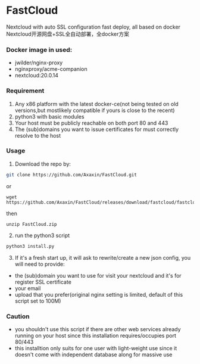 # FastCloud
Nextcloud with auto SSL configuration fast deploy, all based on docker
Nextcloud开源网盘+SSL全自动部署，全docker方案

### Docker image in used:
- jwilder/nginx-proxy
- nginxproxy/acme-companion
- nextcloud:20.0.14

### Requirement
1. Any x86 platform with the latest docker-ce(not being tested on old versions,but mostlikely compatible if yours is close to the recent)
2. python3 with basic modules
3. Your host must be publicly reachable on both port 80 and 443
4. The (sub)domains you want to issue certificates for must correctly resolve to the host

### Usage
1. Download the repo by:

```bash
git clone https://github.com/Axaxin/FastCloud.git
```
or 

```
wget https://github.com/Axaxin/FastCloud/releases/download/fastcloud/fastcloud.zip
```
then 

```
unzip FastCloud.zip
```

2. run the python3 script
```bash
python3 install.py
```

3. If it's a fresh start up, it will ask to rewrite/create a new json config, you will need to provide:
- the (sub)domain you want to use for visit your nextcloud and it's for register SSL certificate
- your email
- upload that you prefer(original nginx setting is limited, default of this script set to 100M)


### Caution
- you shouldn't use this script if there are other web services already running on your host since this installation requires/occupies port 80/443
- this installtion only suits for one user with light-weight use since it doesn't come with independent database along for massive use
